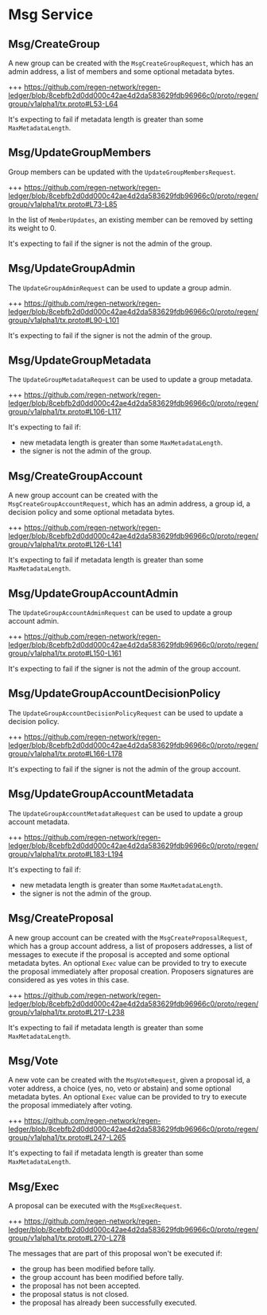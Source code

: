 # Msg Service

## Msg/CreateGroup

A new group can be created with the `MsgCreateGroupRequest`, which has an admin address, a list of members and some optional metadata bytes.

+++ https://github.com/regen-network/regen-ledger/blob/8cebfb2d0dd000c42ae4d2da583629fdb96966c0/proto/regen/group/v1alpha1/tx.proto#L53-L64

It's expecting to fail if metadata length is greater than some `MaxMetadataLength`.

## Msg/UpdateGroupMembers

Group members can be updated with the `UpdateGroupMembersRequest`.

+++ https://github.com/regen-network/regen-ledger/blob/8cebfb2d0dd000c42ae4d2da583629fdb96966c0/proto/regen/group/v1alpha1/tx.proto#L73-L85

In the list of `MemberUpdates`, an existing member can be removed by setting its weight to 0.

It's expecting to fail if the signer is not the admin of the group.

## Msg/UpdateGroupAdmin

The `UpdateGroupAdminRequest` can be used to update a group admin.

+++ https://github.com/regen-network/regen-ledger/blob/8cebfb2d0dd000c42ae4d2da583629fdb96966c0/proto/regen/group/v1alpha1/tx.proto#L90-L101

It's expecting to fail if the signer is not the admin of the group.

## Msg/UpdateGroupMetadata

The `UpdateGroupMetadataRequest` can be used to update a group metadata.

+++ https://github.com/regen-network/regen-ledger/blob/8cebfb2d0dd000c42ae4d2da583629fdb96966c0/proto/regen/group/v1alpha1/tx.proto#L106-L117

It's expecting to fail if:
- new metadata length is greater than some `MaxMetadataLength`.
- the signer is not the admin of the group.

## Msg/CreateGroupAccount

A new group account can be created with the `MsgCreateGroupAccountRequest`, which has an admin address, a group id, a decision policy and some optional metadata bytes.

+++ https://github.com/regen-network/regen-ledger/blob/8cebfb2d0dd000c42ae4d2da583629fdb96966c0/proto/regen/group/v1alpha1/tx.proto#L126-L141

It's expecting to fail if metadata length is greater than some `MaxMetadataLength`.

## Msg/UpdateGroupAccountAdmin

The `UpdateGroupAccountAdminRequest` can be used to update a group account admin.

+++ https://github.com/regen-network/regen-ledger/blob/8cebfb2d0dd000c42ae4d2da583629fdb96966c0/proto/regen/group/v1alpha1/tx.proto#L150-L161

It's expecting to fail if the signer is not the admin of the group account.

## Msg/UpdateGroupAccountDecisionPolicy

The `UpdateGroupAccountDecisionPolicyRequest` can be used to update a decision policy.

+++ https://github.com/regen-network/regen-ledger/blob/8cebfb2d0dd000c42ae4d2da583629fdb96966c0/proto/regen/group/v1alpha1/tx.proto#L166-L178

It's expecting to fail if the signer is not the admin of the group account.

## Msg/UpdateGroupAccountMetadata

The `UpdateGroupAccountMetadataRequest` can be used to update a group account metadata.

+++ https://github.com/regen-network/regen-ledger/blob/8cebfb2d0dd000c42ae4d2da583629fdb96966c0/proto/regen/group/v1alpha1/tx.proto#L183-L194

It's expecting to fail if:
- new metadata length is greater than some `MaxMetadataLength`.
- the signer is not the admin of the group.

## Msg/CreateProposal

A new group account can be created with the `MsgCreateProposalRequest`, which has a group account address, a list of proposers addresses, a list of messages to execute if the proposal is accepted and some optional metadata bytes.
An optional `Exec` value can be provided to try to execute the proposal immediately after proposal creation. Proposers signatures are considered as yes votes in this case.

+++ https://github.com/regen-network/regen-ledger/blob/8cebfb2d0dd000c42ae4d2da583629fdb96966c0/proto/regen/group/v1alpha1/tx.proto#L217-L238

It's expecting to fail if metadata length is greater than some `MaxMetadataLength`.

## Msg/Vote

A new vote can be created with the `MsgVoteRequest`, given a proposal id, a voter address, a choice (yes, no, veto or abstain) and some optional metadata bytes.
An optional `Exec` value can be provided to try to execute the proposal immediately after voting.

+++ https://github.com/regen-network/regen-ledger/blob/8cebfb2d0dd000c42ae4d2da583629fdb96966c0/proto/regen/group/v1alpha1/tx.proto#L247-L265

It's expecting to fail if metadata length is greater than some `MaxMetadataLength`.

## Msg/Exec

A proposal can be executed with the `MsgExecRequest`.

+++ https://github.com/regen-network/regen-ledger/blob/8cebfb2d0dd000c42ae4d2da583629fdb96966c0/proto/regen/group/v1alpha1/tx.proto#L270-L278

The messages that are part of this proposal won't be executed if:
- the group has been modified before tally.
- the group account has been modified before tally.
- the proposal has not been accepted.
- the proposal status is not closed.
- the proposal has already been successfully executed.